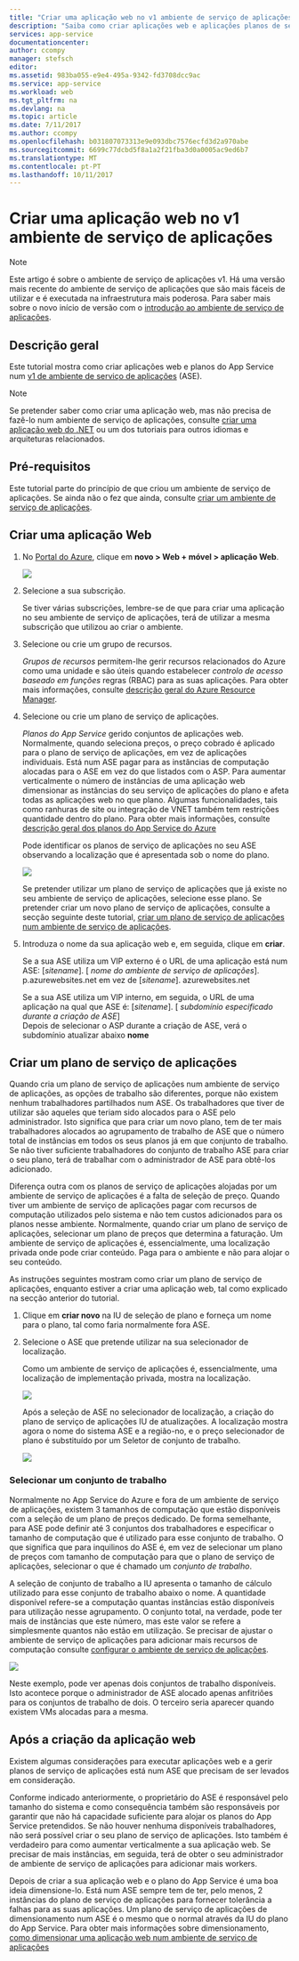 ```yaml
---
title: "Criar uma aplicação web no v1 ambiente de serviço de aplicações"
description: "Saiba como criar aplicações web e aplicações planos de serviço no v1 ambiente de serviço de aplicações"
services: app-service
documentationcenter: 
author: ccompy
manager: stefsch
editor: 
ms.assetid: 983ba055-e9e4-495a-9342-fd3708dcc9ac
ms.service: app-service
ms.workload: web
ms.tgt_pltfrm: na
ms.devlang: na
ms.topic: article
ms.date: 7/11/2017
ms.author: ccompy
ms.openlocfilehash: b031807073313e9e093dbc7576ecfd3d2a970abe
ms.sourcegitcommit: 6699c77dcbd5f8a1a2f21fba3d0a0005ac9ed6b7
ms.translationtype: MT
ms.contentlocale: pt-PT
ms.lasthandoff: 10/11/2017
---
```

# <a name="create-a-web-app-in-an-app-service-environment-v1"></a>Criar uma aplicação web no v1 ambiente de serviço de aplicações

> [!NOTE]
> Este artigo é sobre o ambiente de serviço de aplicações v1.  Há uma versão mais recente do ambiente de serviço de aplicações que são mais fáceis de utilizar e é executada na infraestrutura mais poderosa. Para saber mais sobre o novo início de versão com o [introdução ao ambiente de serviço de aplicações](intro.md).
> 

## <a name="overview"></a>Descrição geral
Este tutorial mostra como criar aplicações web e planos do App Service num [v1 de ambiente de serviço de aplicações](app-service-app-service-environment-intro.md) (ASE). 

> [!NOTE]
> Se pretender saber como criar uma aplicação web, mas não precisa de fazê-lo num ambiente de serviço de aplicações, consulte [criar uma aplicação web do .NET](../app-service-web-get-started-dotnet.md) ou um dos tutoriais para outros idiomas e arquiteturas relacionados.
> 
> 

## <a name="prerequisites"></a>Pré-requisitos
Este tutorial parte do princípio de que criou um ambiente de serviço de aplicações. Se ainda não o fez que ainda, consulte [criar um ambiente de serviço de aplicações](app-service-web-how-to-create-an-app-service-environment.md). 

## <a name="create-a-web-app"></a>Criar uma aplicação Web
1. No [Portal do Azure](https://portal.azure.com/), clique em **novo > Web + móvel > aplicação Web**. 
   
    ![][1]
2. Selecione a sua subscrição.  
   
    Se tiver várias subscrições, lembre-se de que para criar uma aplicação no seu ambiente de serviço de aplicações, terá de utilizar a mesma subscrição que utilizou ao criar o ambiente. 
3. Selecione ou crie um grupo de recursos.
   
    *Grupos de recursos* permitem-lhe gerir recursos relacionados do Azure como uma unidade e são úteis quando estabelecer *controlo de acesso baseado em funções* regras (RBAC) para as suas aplicações. Para obter mais informações, consulte [descrição geral do Azure Resource Manager][ResourceGroups]. 
4. Selecione ou crie um plano de serviço de aplicações.
   
    *Planos do App Service* gerido conjuntos de aplicações web.  Normalmente, quando seleciona preços, o preço cobrado é aplicado para o plano de serviço de aplicações, em vez de aplicações individuais. Está num ASE pagar para as instâncias de computação alocadas para o ASE em vez do que listados com o ASP.  Para aumentar verticalmente o número de instâncias de uma aplicação web dimensionar as instâncias do seu serviço de aplicações do plano e afeta todas as aplicações web no que plano.  Algumas funcionalidades, tais como ranhuras de site ou integração de VNET também tem restrições quantidade dentro do plano.  Para obter mais informações, consulte [descrição geral dos planos do App Service do Azure](../azure-web-sites-web-hosting-plans-in-depth-overview.md)
   
    Pode identificar os planos de serviço de aplicações no seu ASE observando a localização que é apresentada sob o nome do plano.  
   
    ![][5]
   
    Se pretender utilizar um plano de serviço de aplicações que já existe no seu ambiente de serviço de aplicações, selecione esse plano. Se pretender criar um novo plano de serviço de aplicações, consulte a secção seguinte deste tutorial, [criar um plano de serviço de aplicações num ambiente de serviço de aplicações](#createplan).
5. Introduza o nome da sua aplicação web e, em seguida, clique em **criar**. 
   
    Se a sua ASE utiliza um VIP externo é o URL de uma aplicação está num ASE: [*sitename*]. [ *nome do ambiente de serviço de aplicações*]. p.azurewebsites.net em vez de [*sitename*]. azurewebsites.net
   
    Se a sua ASE utiliza um VIP interno, em seguida, o URL de uma aplicação na qual que ASE é: [*sitename*]. [ *subdomínio especificado durante a criação de ASE*]   
    Depois de selecionar o ASP durante a criação de ASE, verá o subdomínio atualizar abaixo **nome**

## <a name="createplan"></a>Criar um plano de serviço de aplicações
Quando cria um plano de serviço de aplicações num ambiente de serviço de aplicações, as opções de trabalho são diferentes, porque não existem nenhum trabalhadores partilhados num ASE.  Os trabalhadores que tiver de utilizar são aqueles que teriam sido alocados para o ASE pelo administrador.  Isto significa que para criar um novo plano, tem de ter mais trabalhadores alocados ao agrupamento de trabalho de ASE que o número total de instâncias em todos os seus planos já em que conjunto de trabalho.  Se não tiver suficiente trabalhadores do conjunto de trabalho ASE para criar o seu plano, terá de trabalhar com o administrador de ASE para obtê-los adicionado.

Diferença outra com os planos de serviço de aplicações alojadas por um ambiente de serviço de aplicações é a falta de seleção de preço.  Quando tiver um ambiente de serviço de aplicações pagar com recursos de computação utilizados pelo sistema e não tem custos adicionados para os planos nesse ambiente.  Normalmente, quando criar um plano de serviço de aplicações, selecionar um plano de preços que determina a faturação.  Um ambiente de serviço de aplicações é, essencialmente, uma localização privada onde pode criar conteúdo.  Paga para o ambiente e não para alojar o seu conteúdo.

As instruções seguintes mostram como criar um plano de serviço de aplicações, enquanto estiver a criar uma aplicação web, tal como explicado na secção anterior do tutorial.

1. Clique em **criar novo** na IU de seleção de plano e forneça um nome para o plano, tal como faria normalmente fora ASE.
2. Selecione o ASE que pretende utilizar na sua selecionador de localização.
   
    Como um ambiente de serviço de aplicações é, essencialmente, uma localização de implementação privada, mostra na localização. 
   
    ![][2]
   
    Após a seleção de ASE no selecionador de localização, a criação do plano de serviço de aplicações IU de atualizações.  A localização mostra agora o nome do sistema ASE e a região-no, e o preço selecionador de plano é substituído por um Seletor de conjunto de trabalho.  
   
    ![][3]

### <a name="selecting-a-worker-pool"></a>Selecionar um conjunto de trabalho
Normalmente no App Service do Azure e fora de um ambiente de serviço de aplicações, existem 3 tamanhos de computação que estão disponíveis com a seleção de um plano de preços dedicado.  De forma semelhante, para ASE pode definir até 3 conjuntos dos trabalhadores e especificar o tamanho de computação que é utilizado para esse conjunto de trabalho.  O que significa que para inquilinos do ASE é, em vez de selecionar um plano de preços com tamanho de computação para que o plano de serviço de aplicações, selecionar o que é chamado um *conjunto de trabalho*.  

A seleção de conjunto de trabalho a IU apresenta o tamanho de cálculo utilizado para esse conjunto de trabalho abaixo o nome.  A quantidade disponível refere-se a computação quantas instâncias estão disponíveis para utilização nesse agrupamento.  O conjunto total, na verdade, pode ter mais de instâncias que este número, mas este valor se refere a simplesmente quantos não estão em utilização.  Se precisar de ajustar o ambiente de serviço de aplicações para adicionar mais recursos de computação consulte [configurar o ambiente de serviço de aplicações](app-service-web-configure-an-app-service-environment.md).

![][4]

Neste exemplo, pode ver apenas dois conjuntos de trabalho disponíveis. Isto acontece porque o administrador de ASE alocado apenas anfitriões para os conjuntos de trabalho de dois.  O terceiro seria aparecer quando existem VMs alocadas para a mesma.  

## <a name="after-web-app-creation"></a>Após a criação da aplicação web
Existem algumas considerações para executar aplicações web e a gerir planos de serviço de aplicações está num ASE que precisam de ser levados em consideração.  

Conforme indicado anteriormente, o proprietário do ASE é responsável pelo tamanho do sistema e como consequência também são responsáveis por garantir que não há capacidade suficiente para alojar os planos do App Service pretendidos. Se não houver nenhuma disponíveis trabalhadores, não será possível criar o seu plano de serviço de aplicações.  Isto também é verdadeiro para como aumentar verticalmente a sua aplicação web.  Se precisar de mais instâncias, em seguida, terá de obter o seu administrador de ambiente de serviço de aplicações para adicionar mais workers.

Depois de criar a sua aplicação web e o plano do App Service é uma boa ideia dimensione-lo.  Está num ASE sempre tem de ter, pelo menos, 2 instâncias do plano de serviço de aplicações para fornecer tolerância a falhas para as suas aplicações.  Um plano de serviço de aplicações de dimensionamento num ASE é o mesmo que o normal através da IU do plano do App Service.  Para obter mais informações sobre dimensionamento, [como dimensionar uma aplicação web num ambiente de serviço de aplicações](app-service-web-scale-a-web-app-in-an-app-service-environment.md)

<!--Image references-->
[1]: ./media/app-service-web-how-to-create-a-web-app-in-an-ase/createaspnewwebapp.png
[2]: ./media/app-service-web-how-to-create-a-web-app-in-an-ase/createasplocation.png
[3]: ./media/app-service-web-how-to-create-a-web-app-in-an-ase/createaspselected.png
[4]: ./media/app-service-web-how-to-create-a-web-app-in-an-ase/createaspworkerpool.png
[5]: ./media/app-service-web-how-to-create-a-web-app-in-an-ase/selectaspinase.png

<!--Links-->
[WhatisASE]: app-service-app-service-environment-intro.md
[Appserviceplans]: ../azure-web-sites-web-hosting-plans-in-depth-overview.md
[HowtoCreateASE]: app-service-web-how-to-create-an-app-service-environment.md
[HowtoScale]: app-service-web-scale-a-web-app-in-an-app-service-environment.md
[HowtoConfigureASE]: app-service-web-configure-an-app-service-environment.md
[ResourceGroups]: ../../azure-resource-manager/resource-group-overview.md
[AzurePowershell]: http://azure.microsoft.com/documentation/articles/powershell-install-configure/

